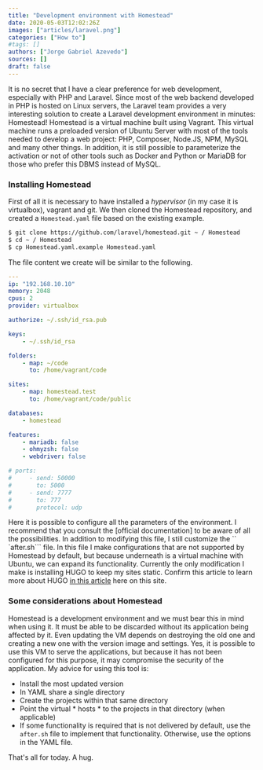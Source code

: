 ```yaml
---
title: "Development environment with Homestead"
date: 2020-05-03T12:02:26Z
images: ["articles/laravel.png"]
categories: ["How to"]
#tags: []
authors: ["Jorge Gabriel Azevedo"]
sources: []
draft: false
---
```

It is no secret that I have a clear preference for web development, especially with PHP and Laravel. Since most of the web backend developed in PHP is hosted on Linux servers, the Laravel team provides a very interesting solution to create a Laravel development environment in minutes: Homestead!
Homestead is a virtual machine built using Vagrant. This virtual machine runs a preloaded version of Ubuntu Server with most of the tools needed to develop a web project: PHP, Composer, Node.JS, NPM, MySQL and many other things. In addition, it is still possible to parameterize the activation or not of other tools such as Docker and Python or MariaDB for those who prefer this DBMS instead of MySQL.

### Installing Homestead
First of all it is necessary to have installed a *hypervisor* (in my case it is virtualbox), vagrant and git.
We then cloned the Homestead repository, and created a ```Homestead.yaml``` file based on the existing example.
```bash
$ git clone https://github.com/laravel/homestead.git ~ / Homestead
$ cd ~ / Homestead
$ cp Homestead.yaml.example Homestead.yaml
```
The file content we create will be similar to the following.
```yaml
---
ip: "192.168.10.10"
memory: 2048
cpus: 2
provider: virtualbox

authorize: ~/.ssh/id_rsa.pub

keys:
    - ~/.ssh/id_rsa

folders:
    - map: ~/code
      to: /home/vagrant/code

sites:
    - map: homestead.test
      to: /home/vagrant/code/public

databases:
    - homestead

features:
    - mariadb: false
    - ohmyzsh: false
    - webdriver: false

# ports:
#     - send: 50000
#       to: 5000
#     - send: 7777
#       to: 777
#       protocol: udp
```
Here it is possible to configure all the parameters of the environment. I recommend that you consult the [official documentation] to be aware of all the possibilities.
In addition to modifying this file, I still customize the `` `after.sh``` file. In this file I make configurations that are not supported by Homestead by default, but because underneath is a virtual machine with Ubuntu, we can expand its functionality.
Currently the only modification I make is installing HUGO to keep my sites static. Confirm this article to learn more about HUGO [in this article]("/articles/create-a-website-with-hugo") here on this site.

### Some considerations about Homestead
Homestead is a development environment and we must bear this in mind when using it. It must be able to be discarded without its application being affected by it. Even updating the VM depends on destroying the old one and creating a new one with the version image and settings. Yes, it is possible to use this VM to serve the applications, but because it has not been configured for this purpose, it may compromise the security of the application.
My advice for using this tool is:
* Install the most updated version
* In YAML share a single directory
* Create the projects within that same directory
* Point the virtual * hosts * to the projects in that directory (when applicable)
* If some functionality is required that is not delivered by default, use the ```after.sh``` file to implement that functionality. Otherwise, use the options in the YAML file.

That's all for today.
A hug.